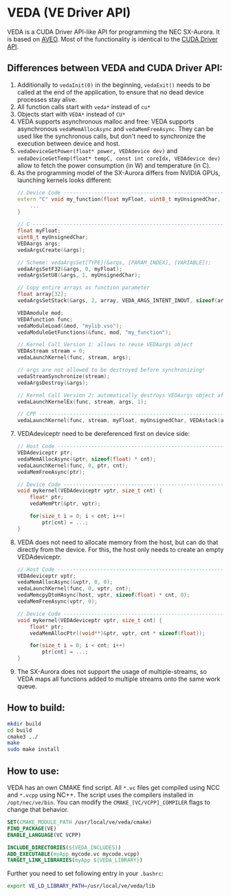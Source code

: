 # VEDA (VE Driver API)

VEDA is a CUDA Driver API-like API for programming the NEC SX-Aurora. It is based on [AVEO](https://github.com/sx-aurora/aveo). Most of the functionality is identical to the [CUDA Driver API](https://docs.nvidia.com/cuda/cuda-driver-api/index.html).

## Differences between VEDA and CUDA Driver API:
1. Additionally to ```vedaInit(0)``` in the beginning, ```vedaExit()``` needs to be called at the end of the application, to ensure that no dead device processes stay alive.
1. All function calls start with ```veda*``` instead of ```cu*```
1. Objects start with ```VEDA*``` instead of ```CU*```
1. VEDA supports asynchronous malloc and free:
VEDA supports asynchronous ```vedaMemAllocAsync``` and ```vedaMemFreeAsync```. They can be used like the synchronous calls, but don't need to synchronize the execution between device and host.
1. ```vedaDeviceGetPower(float* power, VEDAdevice dev)``` and ```vedaDeviceGetTemp(float* tempC, const int coreIdx, VEDAdevice dev)``` allow to fetch the power consumption (in W) and temperature (in C).
1. As the programming model of the SX-Aurora differs from NVIDIA GPUs, launching kernels looks different:
	```cpp
	// Device Code -------------------------------------------------------------
	extern "C" void my_function(float myFloat, uint8_t myUnsignedChar, float* array) {
		...
	}

	// C -----------------------------------------------------------------------
	float myFloat;
	uint8_t myUnsignedChar;
	VEDAargs args;
	vedaArgsCreate(&args);

	// Scheme: vedaArgsSet[TYPE](&args, [PARAM_INDEX], [VARIABLE]);
	vedaArgsSetF32(&args, 0, myFloat);
	vedaArgsSetU8(&args, 1, myUnsignedChar);

	// Copy entire arrays as function parameter
	float array[32];
	vedaArgsSetStack(&args, 2, array, VEDA_ARGS_INTENT_INOUT, sizeof(array));

	VEDAmodule mod;
	VEDAfunction func;
	vedaModuleLoad(&mod, "mylib.vso");
	vedaModuleGetFunctions(&func, mod, "my_function");

	// Kernel Call Version 1: allows to reuse VEDAargs object
	VEDAstream stream = 0;
	vedaLaunchKernel(func, stream, args);

	// args are not allowed to be destroyed before synchronizing!
	vedaStreamSynchronize(stream);
	vedaArgsDestroy(&args);

	// Kernel Call Version 2: automatically destroys VEDAargs object after execution (can't be reused for other calls!)
	vedaLaunchKernelEx(func, stream, args, 1);

	// CPP ---------------------------------------------------------------------
	vedaLaunchKernel(func, stream, myFloat, myUnsignedChar, VEDAstack(array, VEDA_ARGS_INTENT_INOUT, sizeof(array)));
	```
1. VEDAdeviceptr need to be dereferenced first on device side:
	```cpp
	// Host Code ---------------------------------------------------------------
	VEDAdeviceptr ptr;
	vedaMemAllocAsync(&ptr, sizeof(float) * cnt);
	vedaLaunchKernel(func, 0, ptr, cnt);
	vedaMemFreeAsync(ptr);

	// Device Code -------------------------------------------------------------
	void mykernel(VEDAdeviceptr vptr, size_t cnt) {
		float* ptr;
		vedaMemPtr(&ptr, vptr);

		for(size_t i = 0; i < cnt; i++)
			ptr[cnt] = ...;
	}
	```
1. VEDA does not need to allocate memory from the host, but can do that directly from the device. For this, the host only needs to create an empty VEDAdeviceptr.
	```cpp
	// Host Code ---------------------------------------------------------------
	VEDAdeviceptr vptr;
	vedaMemAllocAsync(&vptr, 0, 0);
	vedaLaunchKernel(func, 0, vptr, cnt);
	vedaMemcpyDtoHAsync(host, vptr, sizeof(float) * cnt, 0);
	vedaMemFreeAsync(vptr, 0);

	// Device Code -------------------------------------------------------------
	void mykernel(VEDAdeviceptr vptr, size_t cnt) {
		float* ptr;
		vedaMemAllocPtr((void**)&ptr, vptr, cnt * sizeof(float));

		for(size_t i = 0; i < cnt; i++)
			ptr[cnt] = ...;
	}
	```
1. The SX-Aurora does not support the usage of multiple-streams, so VEDA maps all functions added to multiple streams onto the same work queue.

## How to build:
```bash
mkdir build
cd build
cmake3 ../
make
sudo make install
```

## How to use:
VEDA has an own CMAKE find script. All ```*.vc``` files get compiled using NCC and ```*.vcpp``` using NC++. The script uses the compilers installed in ```/opt/nec/ve/bin```. You can modify the ```CMAKE_[VC/VCPP]_COMPILER``` flags to change that behavior.

```cmake
SET(CMAKE_MODULE_PATH /usr/local/ve/veda/cmake)
FIND_PACKAGE(VE)
ENABLE_LANGUAGE(VC VCPP)

INCLUDE_DIRECTORIES(${VEDA_INCLUDES})
ADD_EXECUTABLE(myApp mycode.vc mycode.vcpp)
TARGET_LINK_LIBRARIES(myApp ${VEDA_LIBRARY})
```

Further you need to set following entry in your ```.bashrc```:
```bash
export VE_LD_LIBRARY_PATH=/usr/local/ve/veda/lib
```